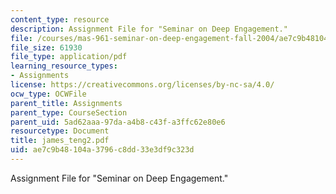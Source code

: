 ```yaml
---
content_type: resource
description: Assignment File for "Seminar on Deep Engagement."
file: /courses/mas-961-seminar-on-deep-engagement-fall-2004/ae7c9b48104a3796c8dd33e3df9c323d_james_teng2.pdf
file_size: 61930
file_type: application/pdf
learning_resource_types:
- Assignments
license: https://creativecommons.org/licenses/by-nc-sa/4.0/
ocw_type: OCWFile
parent_title: Assignments
parent_type: CourseSection
parent_uid: 5ad62aaa-97da-a4b8-c43f-a3ffc62e80e6
resourcetype: Document
title: james_teng2.pdf
uid: ae7c9b48-104a-3796-c8dd-33e3df9c323d
---
```

Assignment File for "Seminar on Deep Engagement."